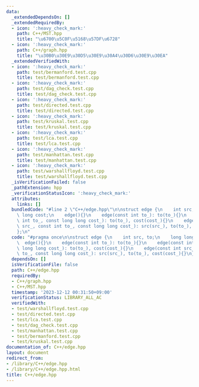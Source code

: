 ```yaml
---
data:
  _extendedDependsOn: []
  _extendedRequiredBy:
  - icon: ':heavy_check_mark:'
    path: C++/MST.hpp
    title: "\u6700\u5C0F\u5168\u57DF\u6728"
  - icon: ':heavy_check_mark:'
    path: C++/graph.hpp
    title: "\u30B0\u30E9\u30D5\u30E9\u30A4\u30D6\u30E9\u30EA"
  _extendedVerifiedWith:
  - icon: ':heavy_check_mark:'
    path: test/bermanford.test.cpp
    title: test/bermanford.test.cpp
  - icon: ':heavy_check_mark:'
    path: test/dag_check.test.cpp
    title: test/dag_check.test.cpp
  - icon: ':heavy_check_mark:'
    path: test/directed.test.cpp
    title: test/directed.test.cpp
  - icon: ':heavy_check_mark:'
    path: test/kruskal.test.cpp
    title: test/kruskal.test.cpp
  - icon: ':heavy_check_mark:'
    path: test/lca.test.cpp
    title: test/lca.test.cpp
  - icon: ':heavy_check_mark:'
    path: test/manhattan.test.cpp
    title: test/manhattan.test.cpp
  - icon: ':heavy_check_mark:'
    path: test/warshallfloyd.test.cpp
    title: test/warshallfloyd.test.cpp
  _isVerificationFailed: false
  _pathExtension: hpp
  _verificationStatusIcon: ':heavy_check_mark:'
  attributes:
    links: []
  bundledCode: "#line 2 \"C++/edge.hpp\"\n\nstruct edge {\n    int src, to;\n    long\
    \ long cost;\n    edge(){}\n    edge(const int to_): to(to_){}\n    edge(const\
    \ int to_, const long long cost_): to(to_), cost(cost_){}\n    edge(const int\
    \ src_, const int to_, const long long cost_): src(src_), to(to_), cost(cost_){}\n\
    };\n"
  code: "#pragma once\n\nstruct edge {\n    int src, to;\n    long long cost;\n  \
    \  edge(){}\n    edge(const int to_): to(to_){}\n    edge(const int to_, const\
    \ long long cost_): to(to_), cost(cost_){}\n    edge(const int src_, const int\
    \ to_, const long long cost_): src(src_), to(to_), cost(cost_){}\n};"
  dependsOn: []
  isVerificationFile: false
  path: C++/edge.hpp
  requiredBy:
  - C++/graph.hpp
  - C++/MST.hpp
  timestamp: '2023-12-12 00:31:50+09:00'
  verificationStatus: LIBRARY_ALL_AC
  verifiedWith:
  - test/warshallfloyd.test.cpp
  - test/directed.test.cpp
  - test/lca.test.cpp
  - test/dag_check.test.cpp
  - test/manhattan.test.cpp
  - test/bermanford.test.cpp
  - test/kruskal.test.cpp
documentation_of: C++/edge.hpp
layout: document
redirect_from:
- /library/C++/edge.hpp
- /library/C++/edge.hpp.html
title: C++/edge.hpp
---
```

